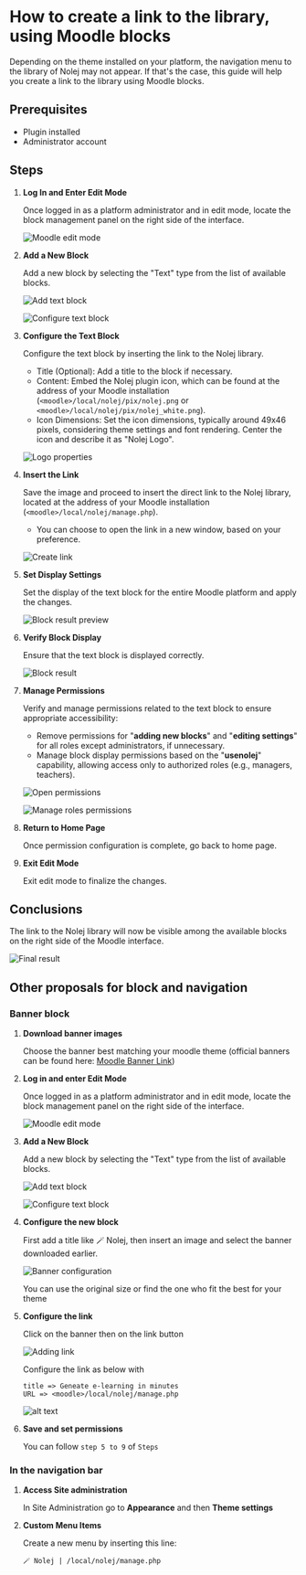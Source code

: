 # How to create a link to the library, using Moodle blocks
Depending on the theme installed on your platform, the navigation menu to the library of Nolej may
not appear. If that's the case, this guide will help you create a link to the library using Moodle blocks.

## Prerequisites

* Plugin installed
* Administrator account

## Steps

1. **Log In and Enter Edit Mode**

    Once logged in as a platform administrator and in edit mode, locate the block management panel on
    the right side of the interface.

    ![Moodle edit mode](images/navigation-block/navigation-block-01_Moodle_edit_mode.png)

2. **Add a New Block**

    Add a new block by selecting the "Text" type from the list of available blocks.

    ![Add text block](images/navigation-block/navigation-block-02_Add_text_block.png)

    ![Configure text block](images/navigation-block/navigation-block-03_Configure_text_block.png)

3. **Configure the Text Block**

    Configure the text block by inserting the link to the Nolej library.

    * Title (Optional): Add a title to the block if necessary.
    * Content: Embed the Nolej plugin icon, which can be found at the address of your Moodle
      installation (`<moodle>/local/nolej/pix/nolej.png` or `<moodle>/local/nolej/pix/nolej_white.png`).
    * Icon Dimensions: Set the icon dimensions, typically around 49x46 pixels, considering
      theme settings and font rendering. Center the icon and describe it as "Nolej Logo".

    ![Logo properties](images/navigation-block/navigation-block-04_Logo_properties.png)

4. **Insert the Link**

    Save the image and proceed to insert the direct link to the Nolej library, located at the
    address of your Moodle installation (`<moodle>/local/nolej/manage.php`).

    * You can choose to open the link in a new window, based on your preference.

    ![Create link](images/navigation-block/navigation-block-05_Create_link.png)

5. **Set Display Settings**

    Set the display of the text block for the entire Moodle platform and apply the changes.

    ![Block result preview](images/navigation-block/navigation-block-06_Block_result_preview.png)

6. **Verify Block Display**

    Ensure that the text block is displayed correctly.

    ![Block result](images/navigation-block/navigation-block-07_Block_result.png)

7. **Manage Permissions**

    Verify and manage permissions related to the text block to ensure appropriate accessibility:

    * Remove permissions for "__adding new blocks__" and "__editing settings__" for all roles except
      administrators, if unnecessary.
    * Manage block display permissions based on the "__**usenolej**__" capability, allowing access
      only to authorized roles (e.g., managers, teachers).

    ![Open permissions](images/navigation-block/navigation-block-08_Open_permissions.png)

    ![Manage roles permissions](images/navigation-block/navigation-block-09_Manage_roles_permissions.png)

8. **Return to Home Page**

    Once permission configuration is complete, go back to home page.

9. **Exit Edit Mode**

    Exit edit mode to finalize the changes.

## Conclusions

The link to the Nolej library will now be visible among the available blocks on the right side
of the Moodle interface.

![Final result](images/navigation-block/navigation-block-10_Final_result.png)

## Other proposals for block and navigation

### Banner block

1. **Download banner images**

    Choose the banner best matching your moodle theme (official banners can be found here: [Moodle Banner Link](https://bit.ly/nolej-moodle-templates))

2. **Log in and enter Edit Mode**

    Once logged in as a platform administrator and in edit mode, locate the block management panel on the right side of the interface.

    ![Moodle edit mode](images/navigation-block/navigation-block-01_Moodle_edit_mode.png)

3. **Add a New Block**

    Add a new block by selecting the "Text" type from the list of available blocks.

    ![Add text block](images/navigation-block/navigation-block-02_Add_text_block.png)

    ![Configure text block](images/navigation-block/navigation-block-03_Configure_text_block.png)

4. **Configure the new block**

    First add a title like :magic_wand: Nolej, then insert an image and select the banner downloaded earlier.

    ![Banner configuration](images/navigation-block/navigation-block-11_banner.png)

    You can use the original size or find the one who fit the best for your theme

5. **Configure the link**

    Click on the banner then on the link button

    ![Adding link](images/navigation-block/navigation-block-12_Adding_link.png)

    Configure the link as below with

    ```
    title => Geneate e-learning in minutes
    URL => <moodle>/local/nolej/manage.php
    ```

    ![alt text](images/navigation-block/navigation-block-13_Configure_link.png)

6. **Save and set permissions**

    You can follow `step 5 to 9` of `Steps`

### In the navigation bar

1. **Access Site administration**

   In Site Administration go to **Appearance** and then **Theme settings**

2. **Custom Menu Items**

   Create a new menu by inserting this line:

   ```
   🪄 Nolej | /local/nolej/manage.php
   ```

